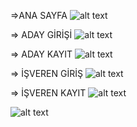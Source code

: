 =>ANA SAYFA 
![alt text](https://res.cloudinary.com/dd4d48hwn/image/upload/v1671393025/kariyernetanasayfa_-_React_App_-_localhost_gmqqoc.png)

=> ADAY GİRİŞİ
![alt text](https://res.cloudinary.com/dd4d48hwn/image/upload/v1671393024/kariyernetgirisyap_-_React_App_-_localhost_iutsje.png)

=> ADAY KAYIT 
![alt text](https://res.cloudinary.com/dd4d48hwn/image/upload/v1671393026/kariyer.net%C3%BCyeol_-_React_App_-_localhost_n4hmvg.png)

=> İŞVEREN GİRİŞ
![alt text](https://res.cloudinary.com/dd4d48hwn/image/upload/v1672984268/i%C5%9Fverengiris_izkk2n.png)

=> İŞVEREN KAYIT
![alt text](https://res.cloudinary.com/dd4d48hwn/image/upload/v1672984268/isveren_kay%C4%B1t_ojgcpo.png)

![alt text](https://res.cloudinary.com/dd4d48hwn/image/upload/v1673949311/chrome-capture-2023-0-11_f2vnmk.gif)


